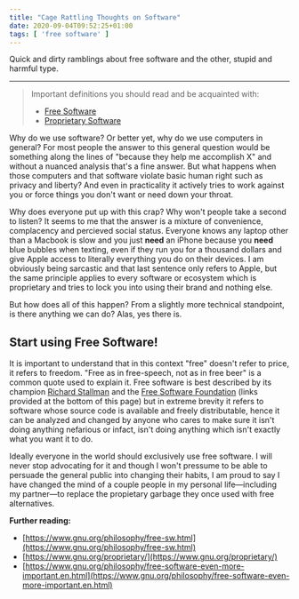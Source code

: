 ```yaml
---
title: "Cage Rattling Thoughts on Software"
date: 2020-09-04T09:52:25+01:00
tags: [ 'free software' ]
---
```

Quick and dirty ramblings about free software and the other, stupid and harmful type.

<!--more-->

* * *

> Important definitions you should read and be acquainted with:
> * [Free Software](https://en.wikipedia.org/wiki/The_Free_Software_Definition)
> * [Proprietary Software](https://en.wikipedia.org/wiki/Proprietary_software)

Why do we use software? Or better yet, why do we use computers in general? For most people the answer to this general question would be something along the lines of "because they help me accomplish X" and without a nuanced analysis that's a fine answer. But what happens when those computers and that software violate basic human right such as privacy and liberty? And even in practicality it actively tries to work against you or force things you don't want or need down your throat.

Why does everyone put up with this crap? Why won't people take a second to listen? It seems to me that the answer is a mixture of convenience, complacency and percieved social status. Everyone knows any laptop other than a Macbook is slow and you just **need** an iPhone because you **need** blue bubbles when texting, even if they run you for a thousand dollars and give Apple access to literally everything you do on their devices. I am obviously being sarcastic and that last sentence only refers to Apple, but the same principle applies to every software or ecosystem which is proprietary and tries to lock you into using their brand and nothing else.

But how does all of this happen? From a slightly more technical standpoint, is there anything we can do? Alas, yes there is.

## Start using Free Software!

It is important to understand that in this context "free" doesn't refer to price, it refers to freedom. "Free as in free-speech, not as in free beer" is a common quote used to explain it. Free software is best described by its champion [Richard Stallman](https://stallman.org) and the [Free Software Foundation](https://fsf.org) (links provided at the bottom of this page) but in extreme brevity it refers to software whose source code is available and freely distributable, hence it can be analyzed and changed by anyone who cares to make sure it isn't doing anything nefarious or infact, isn't doing anything which isn't exactly what you want it to do.

Ideally everyone in the world should exclusively use free software. I will never stop advocating for it and though I won't pressume to be able to persuade the general public into changing their habits, I am proud to say I have changed the mind of a couple people in my personal life—including my partner—to replace the propietary garbage they once used with free alternatives.

**Further reading:**

* [https://www.gnu.org/philosophy/free-sw.html](https://www.gnu.org/philosophy/free-sw.html)
* [https://www.gnu.org/proprietary/](https://www.gnu.org/proprietary/)
* [https://www.gnu.org/philosophy/free-software-even-more-important.en.html](https://www.gnu.org/philosophy/free-software-even-more-important.en.html)
